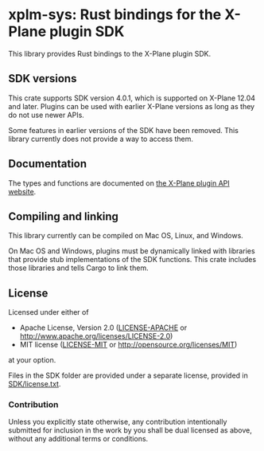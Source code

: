 # xplm-sys: Rust bindings for the X-Plane plugin SDK #

This library provides Rust bindings to the X-Plane plugin SDK.

## SDK versions ##

This crate supports SDK version 4.0.1, which is supported on X-Plane 12.04 and later. Plugins can be used with earlier X-Plane versions as long as they do not use newer APIs.

Some features in earlier versions of the SDK have been removed. This library currently does not provide a way to access them.

## Documentation ##

The types and functions are documented on [the X-Plane plugin API website](http://developer.x-plane.com/sdk/).

## Compiling and linking ##

This library currently can be compiled on Mac OS, Linux, and Windows.

On Mac OS and Windows, plugins must be dynamically linked with libraries that
provide stub implementations of the SDK functions. This crate includes those
libraries and tells Cargo to link them.

## License

Licensed under either of

 * Apache License, Version 2.0 ([LICENSE-APACHE](LICENSE-APACHE) or http://www.apache.org/licenses/LICENSE-2.0)
 * MIT license ([LICENSE-MIT](LICENSE-MIT) or http://opensource.org/licenses/MIT)

at your option.

Files in the SDK folder are provided under a separate license, provided in
[SDK/license.txt](SDK/license.txt).

### Contribution

Unless you explicitly state otherwise, any contribution intentionally submitted
for inclusion in the work by you shall be dual licensed as above, without any
additional terms or conditions.

